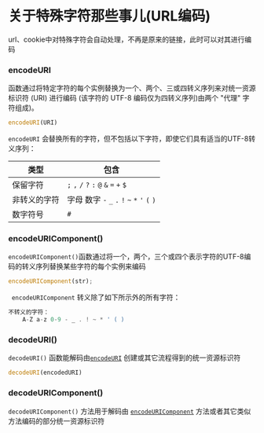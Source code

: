 # 关于特殊字符那些事儿(URL编码)

url、cookie中对特殊字符会自动处理，不再是原来的链接，此时可以对其进行编码

### encodeURI

函数通过将特定字符的每个实例替换为一个、两个、三或四转义序列来对统一资源标识符 (URI) 进行编码 (该字符的 UTF-8 编码仅为四转义序列)由两个 "代理" 字符组成)。

```javascript
encodeURI(URI)
```

`encodeURI` 会替换所有的字符，但不包括以下字符，即使它们具有适当的UTF-8转义序列：

| 类型         | 包含                                          |
| ------------ | --------------------------------------------- |
| 保留字符     | `;` `,` `/` `?` `:` `@` `&` `=` `+` `$`       |
| 非转义的字符 | 字母 数字 `-` `_` `.` `!` `~` `*` `'` `(` `)` |
| 数字符号     | `#`                                           |



### encodeURIComponent()

`encodeURIComponent()`函数通过将一个，两个，三个或四个表示字符的UTF-8编码的转义序列替换某些字符的每个实例来编码

```javascript
encodeURIComponent(str);
```

` encodeURIComponent` 转义除了如下所示外的所有字符：

```javascript
不转义的字符：
    A-Z a-z 0-9 - _ . ! ~ * ' ( )
```



### decodeURI()

`decodeURI()` 函数能解码由[`encodeURI`](https://developer.mozilla.org/zh-CN/docs/Web/JavaScript/Reference/Global_Objects/encodeURI) 创建或其它流程得到的统一资源标识符

```javascript
decodeURI(encodedURI)
```



### decodeURIComponent()

`decodeURIComponent()` 方法用于解码由 [`encodeURIComponent`](https://developer.mozilla.org/zh-CN/docs/Web/JavaScript/Reference/Global_Objects/encodeURIComponent) 方法或者其它类似方法编码的部分统一资源标识符


